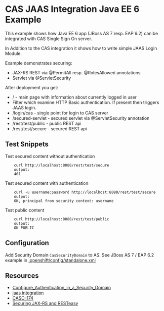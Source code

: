 CAS JAAS Integration Java EE 6 Example
======================================

This example shows how Java EE 6 app (JBoss AS 7 resp. EAP 6.2) can be integrated with CAS Single Sign On server.

In Addition to the CAS integration it shows how to write simple JAAS Login Module.

Example demonstrates securing:
* JAX-RS REST via @PermitAll resp. @RolesAllowed annotations
* Servlet via @ServletSecurity

After deployment you get:

* / - main page with information about currently logged in user
* Filter which examine HTTP Basic authentication. If present then triggers JAAS login.
* /login/cas - single point for login to CAS server
* /secured-servlet - secured servlet via @ServletSecurity annotation
* /rest/test/public - public REST api
* /rest/test/secure - secured REST api


Test Snippets
-------------
Test secured content without authentication

		curl http://localhost:8080/rest/test/secure
		output:
		401

Test secured content with authentication

		curl -u username:password http://localhost:8080/rest/test/secure
		output:
		OK, principal from security context: username

Test public content

		curl http://localhost:8080/rest/test/public
		output:
		OK PUBLIC


Configuration
-------------
Add Security Domain `CasSecurityDomain` to AS. See JBoss AS 7 / EAP 6.2 example in [.openshift/config/standalone.xml](.openshift/config/standalone.xml)


Resources
---------

* [Configure_Authentication_in_a_Security_Domain](https://access.redhat.com/site/documentation/en-US/JBoss_Enterprise_Application_Platform/6.2/html/Security_Guide/Configure_Authentication_in_a_Security_Domain.html)
* [jaas integration](https://wiki.jasig.org/display/casc/jaas+integration)
* [CASC-174](https://issues.jasig.org/browse/CASC-174)
* [Securing JAX-RS and RESTeasy](https://docs.jboss.org/resteasy/2.0.0.GA/userguide/html/Securing_JAX-RS_and_RESTeasy.html)
